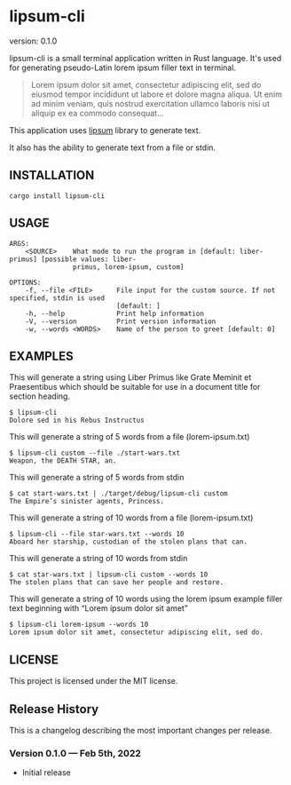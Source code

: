 # lipsum-cli
version: 0.1.0

lipsum-cli is a small terminal application written in Rust language. It's used for generating pseudo-Latin lorem ipsum filler text in terminal.

> Lorem ipsum dolor sit amet, consectetur adipiscing elit, sed do eiusmod tempor incididunt ut labore et dolore magna aliqua. Ut enim ad minim veniam, quis nostrud exercitation ullamco laboris nisi ut aliquip ex ea commodo consequat…

This application uses [lipsum](https://github.com/mgeisler/lipsum/) library to generate text.

It also has the ability to generate text from a file or stdin.

## INSTALLATION

```shell
cargo install lipsum-cli
```

## USAGE

```shell
ARGS:
    <SOURCE>    What mode to run the program in [default: liber-primus] [possible values: liber-
                primus, lorem-ipsum, custom]

OPTIONS:
    -f, --file <FILE>      File input for the custom source. If not specified, stdin is used
                           [default: ]
    -h, --help             Print help information
    -V, --version          Print version information
    -w, --words <WORDS>    Name of the person to greet [default: 0]
```

## EXAMPLES

This will generate a string using Liber Primus like
Grate Meminit et Praesentibus 
which should be suitable for use in a document title for section heading.

    $ lipsum-cli 
    Dolore sed in his Rebus Instructus

This will generate a string of 5 words from a file (lorem-ipsum.txt)
    
    $ lipsum-cli custom --file ./start-wars.txt
    Weapon, the DEATH STAR, an.

This will generate a string of 5 words from stdin
    
    $ cat start-wars.txt | ./target/debug/lipsum-cli custom
    The Empire’s sinister agents, Princess.

This will generate a string of 10 words from a file (lorem-ipsum.txt)
    
    $ lipsum-cli --file star-wars.txt --words 10
    Aboard her starship, custodian of the stolen plans that can.

This will generate a string of 10 words from stdin
    
    $ cat star-wars.txt | lipsum-cli custom --words 10
    The stolen plans that can save her people and restore.

This will generate a string of 10 words using the lorem ipsum example filler text beginning with “Lorem ipsum dolor sit amet”
    
    $ lipsum-cli lorem-ipsum --words 10
    Lorem ipsum dolor sit amet, consectetur adipiscing elit, sed do.

## LICENSE
    
This project is licensed under the MIT license.

## Release History

This is a changelog describing the most important changes per release.

### Version 0.1.0 — Feb 5th, 2022

- Initial release